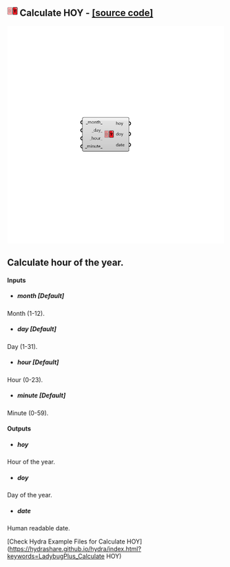 ## ![](../../images/icons/Calculate_HOY.png) Calculate HOY - [[source code]](https://github.com/ladybug-tools/ladybug-grasshopper/tree/master/plugin/grasshopper/src/LadybugPlus_Calculate%20HOY.py)

![](../../images/components/Calculate_HOY.png)

Calculate hour of the year.
 -

#### Inputs
* ##### month [Default]
Month (1-12).
* ##### day [Default]
Day (1-31).
* ##### hour [Default]
Hour (0-23).
* ##### minute [Default]
Minute (0-59).

#### Outputs
* ##### hoy
Hour of the year.
* ##### doy
Day of the year.
* ##### date
Human readable date.


[Check Hydra Example Files for Calculate HOY](https://hydrashare.github.io/hydra/index.html?keywords=LadybugPlus_Calculate HOY)